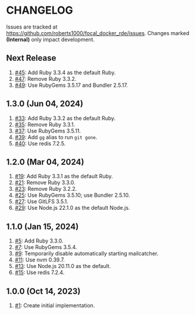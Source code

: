 # CHANGELOG

Issues are tracked at https://github.com/roberts1000/focal_docker_rde/issues. Changes marked **(Internal)** only impact development. 

## Next Release

1. [#45](../../issues/45): Add Ruby 3.3.4 as the default Ruby.
1. [#47](../../issues/47): Remove Ruby 3.3.2.
1. [#49](../../issues/49): Use RubyGems 3.5.17 and Bundler 2.5.17.

## 1.3.0 (Jun 04, 2024)

1. [#33](../../issues/33): Add Ruby 3.3.2 as the default Ruby.
1. [#35](../../issues/35): Remove Ruby 3.3.1.
1. [#37](../../issues/37): Use RubyGems 3.5.11.
1. [#39](../../issues/39): Add `gg` alias to run `git gone`.
1. [#40](../../issues/40): Use redis 7.2.5.

## 1.2.0 (Mar 04, 2024)

1. [#19](../../issues/19): Add Ruby 3.3.1 as the default Ruby.
1. [#21](../../issues/21): Remove Ruby 3.3.0.
1. [#23](../../issues/23): Remove Ruby 3.2.2.
1. [#25](../../issues/25): Use RubyGems 3.5.10; use Bundler 2.5.10.
1. [#27](../../issues/27): Use GitLFS 3.5.1.
1. [#29](../../issues/29): Use Node.js 22.1.0 as the default Node.js.

## 1.1.0 (Jan 15, 2024)

1. [#5](../../issues/5): Add Ruby 3.3.0.
1. [#7](../../issues/7): Use RubyGems 3.5.4.
1. [#9](../../issues/9): Temporarily disable automatically starting mailcatcher.
1. [#11](../../issues/11): Use nvm 0.39.7.
1. [#13](../../issues/13): Use Node.js 20.11.0 as the default.
1. [#15](../../issues/15): Use redis 7.2.4.

## 1.0.0 (Oct 14, 2023)

1. [#1](../../issues/1): Create initial implementation.
